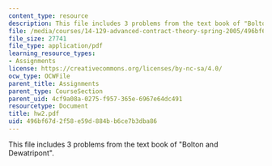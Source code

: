 ```yaml
---
content_type: resource
description: This file includes 3 problems from the text book of "Bolton and Dewatripont".
file: /media/courses/14-129-advanced-contract-theory-spring-2005/496bf67d2f58e59d884bb6ce7b3dba86_hw2.pdf
file_size: 27741
file_type: application/pdf
learning_resource_types:
- Assignments
license: https://creativecommons.org/licenses/by-nc-sa/4.0/
ocw_type: OCWFile
parent_title: Assignments
parent_type: CourseSection
parent_uid: 4cf9a08a-0275-f957-365e-6967e64dc491
resourcetype: Document
title: hw2.pdf
uid: 496bf67d-2f58-e59d-884b-b6ce7b3dba86
---
```

This file includes 3 problems from the text book of "Bolton and Dewatripont".